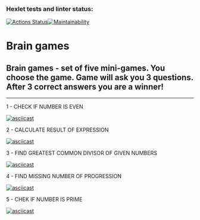 ### Hexlet tests and linter status:
[![Actions Status](https://github.com/SonOfSteveJobs/frontend-project-44/workflows/hexlet-check/badge.svg)](https://github.com/SonOfSteveJobs/frontend-project-44/actions)[![Maintainability](https://api.codeclimate.com/v1/badges/4c0befa2486d42f1061a/maintainability)](https://codeclimate.com/github/SonOfSteveJobs/frontend-project-44/maintainability)

<div style="align-items: center">
<h1> Brain games </h1>
<h2>Brain games - set of five mini-games. You choose the game. Game will ask you 3 questions. After 3 correct answers you are a winner!</h2>

</div>

<hr>

1 - CHECK IF NUMBER IS EVEN

[![asciicast](https://asciinema.org/a/tBSTlxf8Gi5h3Q23KFKWbfUQ1.svg)](https://asciinema.org/a/tBSTlxf8Gi5h3Q23KFKWbfUQ1)

2 - CALCULATE RESULT OF EXPRESSION

[![asciicast](https://asciinema.org/a/cWtgMoNCD7e7L6nytlUCOrfTn.svg)](https://asciinema.org/a/cWtgMoNCD7e7L6nytlUCOrfTn)

3 - FIND GREATEST COMMON DIVISOR OF GIVEN NUMBERS

[![asciicast](https://asciinema.org/a/4iXO1v09hR5SKwEgeM8MRYDQG.svg)](https://asciinema.org/a/4iXO1v09hR5SKwEgeM8MRYDQG)

4 - FIND MISSING NUMBER OF PROGRESSION

[![asciicast](https://asciinema.org/a/pwUAehb4MUme7z5NsneDcnBBt.svg)](https://asciinema.org/a/pwUAehb4MUme7z5NsneDcnBBt)

5 - CHEK IF NUMBER IS PRIME

[![asciicast](https://asciinema.org/a/ky04gOM1vwlVJ5OchtGIo2JSI.svg)](https://asciinema.org/a/ky04gOM1vwlVJ5OchtGIo2JSI)
